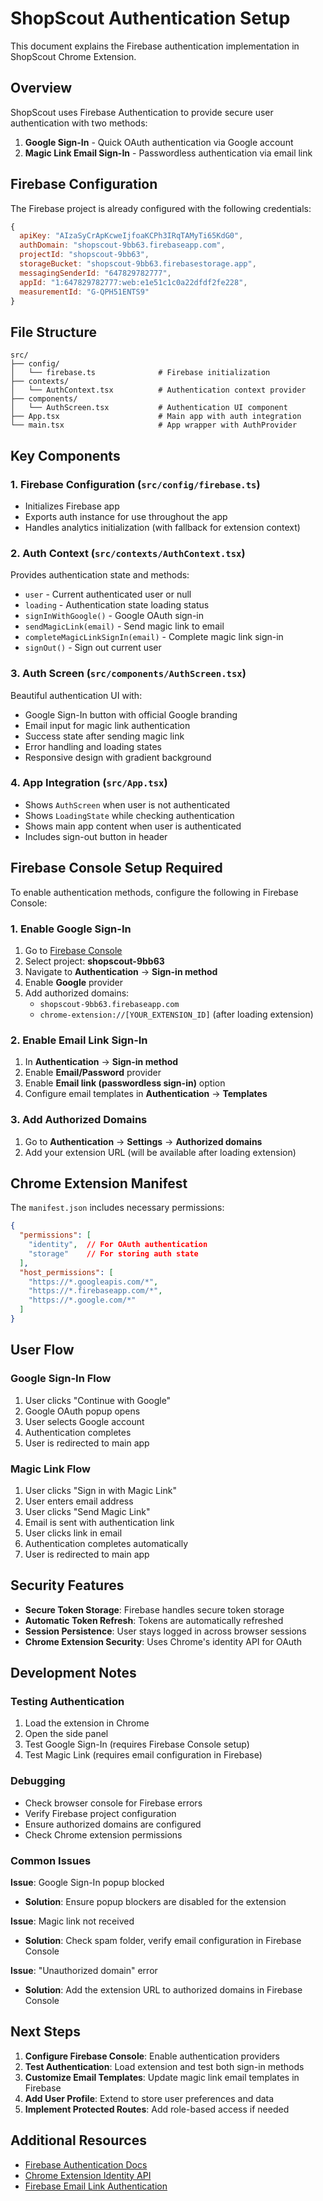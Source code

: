 # ShopScout Authentication Setup

This document explains the Firebase authentication implementation in ShopScout Chrome Extension.

## Overview

ShopScout uses Firebase Authentication to provide secure user authentication with two methods:
1. **Google Sign-In** - Quick OAuth authentication via Google account
2. **Magic Link Email Sign-In** - Passwordless authentication via email link

## Firebase Configuration

The Firebase project is already configured with the following credentials:

```javascript
{
  apiKey: "AIzaSyCrApKcweIjfoaKCPh3IRqTAMyTi65KdG0",
  authDomain: "shopscout-9bb63.firebaseapp.com",
  projectId: "shopscout-9bb63",
  storageBucket: "shopscout-9bb63.firebasestorage.app",
  messagingSenderId: "647829782777",
  appId: "1:647829782777:web:e1e51c1c0a22dfdf2fe228",
  measurementId: "G-QPH51ENTS9"
}
```

## File Structure

```
src/
├── config/
│   └── firebase.ts              # Firebase initialization
├── contexts/
│   └── AuthContext.tsx          # Authentication context provider
├── components/
│   └── AuthScreen.tsx           # Authentication UI component
├── App.tsx                      # Main app with auth integration
└── main.tsx                     # App wrapper with AuthProvider
```

## Key Components

### 1. Firebase Configuration (`src/config/firebase.ts`)
- Initializes Firebase app
- Exports auth instance for use throughout the app
- Handles analytics initialization (with fallback for extension context)

### 2. Auth Context (`src/contexts/AuthContext.tsx`)
Provides authentication state and methods:
- `user` - Current authenticated user or null
- `loading` - Authentication state loading status
- `signInWithGoogle()` - Google OAuth sign-in
- `sendMagicLink(email)` - Send magic link to email
- `completeMagicLinkSignIn(email)` - Complete magic link sign-in
- `signOut()` - Sign out current user

### 3. Auth Screen (`src/components/AuthScreen.tsx`)
Beautiful authentication UI with:
- Google Sign-In button with official Google branding
- Email input for magic link authentication
- Success state after sending magic link
- Error handling and loading states
- Responsive design with gradient background

### 4. App Integration (`src/App.tsx`)
- Shows `AuthScreen` when user is not authenticated
- Shows `LoadingState` while checking authentication
- Shows main app content when user is authenticated
- Includes sign-out button in header

## Firebase Console Setup Required

To enable authentication methods, configure the following in Firebase Console:

### 1. Enable Google Sign-In
1. Go to [Firebase Console](https://console.firebase.google.com/)
2. Select project: **shopscout-9bb63**
3. Navigate to **Authentication** → **Sign-in method**
4. Enable **Google** provider
5. Add authorized domains:
   - `shopscout-9bb63.firebaseapp.com`
   - `chrome-extension://[YOUR_EXTENSION_ID]` (after loading extension)

### 2. Enable Email Link Sign-In
1. In **Authentication** → **Sign-in method**
2. Enable **Email/Password** provider
3. Enable **Email link (passwordless sign-in)** option
4. Configure email templates in **Authentication** → **Templates**

### 3. Add Authorized Domains
1. Go to **Authentication** → **Settings** → **Authorized domains**
2. Add your extension URL (will be available after loading extension)

## Chrome Extension Manifest

The `manifest.json` includes necessary permissions:

```json
{
  "permissions": [
    "identity",  // For OAuth authentication
    "storage"    // For storing auth state
  ],
  "host_permissions": [
    "https://*.googleapis.com/*",
    "https://*.firebaseapp.com/*",
    "https://*.google.com/*"
  ]
}
```

## User Flow

### Google Sign-In Flow
1. User clicks "Continue with Google"
2. Google OAuth popup opens
3. User selects Google account
4. Authentication completes
5. User is redirected to main app

### Magic Link Flow
1. User clicks "Sign in with Magic Link"
2. User enters email address
3. User clicks "Send Magic Link"
4. Email is sent with authentication link
5. User clicks link in email
6. Authentication completes automatically
7. User is redirected to main app

## Security Features

- **Secure Token Storage**: Firebase handles secure token storage
- **Automatic Token Refresh**: Tokens are automatically refreshed
- **Session Persistence**: User stays logged in across browser sessions
- **Chrome Extension Security**: Uses Chrome's identity API for OAuth

## Development Notes

### Testing Authentication
1. Load the extension in Chrome
2. Open the side panel
3. Test Google Sign-In (requires Firebase Console setup)
4. Test Magic Link (requires email configuration in Firebase)

### Debugging
- Check browser console for Firebase errors
- Verify Firebase project configuration
- Ensure authorized domains are configured
- Check Chrome extension permissions

### Common Issues

**Issue**: Google Sign-In popup blocked
- **Solution**: Ensure popup blockers are disabled for the extension

**Issue**: Magic link not received
- **Solution**: Check spam folder, verify email configuration in Firebase Console

**Issue**: "Unauthorized domain" error
- **Solution**: Add the extension URL to authorized domains in Firebase Console

## Next Steps

1. **Configure Firebase Console**: Enable authentication providers
2. **Test Authentication**: Load extension and test both sign-in methods
3. **Customize Email Templates**: Update magic link email templates in Firebase
4. **Add User Profile**: Extend to store user preferences and data
5. **Implement Protected Routes**: Add role-based access if needed

## Additional Resources

- [Firebase Authentication Docs](https://firebase.google.com/docs/auth)
- [Chrome Extension Identity API](https://developer.chrome.com/docs/extensions/reference/identity/)
- [Firebase Email Link Authentication](https://firebase.google.com/docs/auth/web/email-link-auth)
